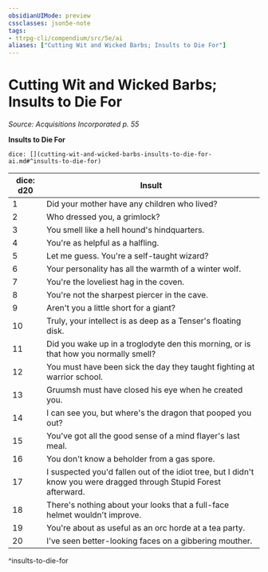 ```yaml
---
obsidianUIMode: preview
cssclasses: json5e-note
tags:
- ttrpg-cli/compendium/src/5e/ai
aliases: ["Cutting Wit and Wicked Barbs; Insults to Die For"]
---
```

# Cutting Wit and Wicked Barbs; Insults to Die For
*Source: Acquisitions Incorporated p. 55* 

**Insults to Die For**

`dice: [](cutting-wit-and-wicked-barbs-insults-to-die-for-ai.md#^insults-to-die-for)`

| dice: d20 | Insult |
|-----------|--------|
| 1 | Did your mother have any children who lived? |
| 2 | Who dressed you, a grimlock? |
| 3 | You smell like a hell hound's hindquarters. |
| 4 | You're as helpful as a halfling. |
| 5 | Let me guess. You're a self-taught wizard? |
| 6 | Your personality has all the warmth of a winter wolf. |
| 7 | You're the loveliest hag in the coven. |
| 8 | You're not the sharpest piercer in the cave. |
| 9 | Aren't you a little short for a giant? |
| 10 | Truly, your intellect is as deep as a Tenser's floating disk. |
| 11 | Did you wake up in a troglodyte den this morning, or is that how you normally smell? |
| 12 | You must have been sick the day they taught fighting at warrior school. |
| 13 | Gruumsh must have closed his eye when he created you. |
| 14 | I can see you, but where's the dragon that pooped you out? |
| 15 | You've got all the good sense of a mind flayer's last meal. |
| 16 | You don't know a beholder from a gas spore. |
| 17 | I suspected you'd fallen out of the idiot tree, but I didn't know you were dragged through Stupid Forest afterward. |
| 18 | There's nothing about your looks that a full-face helmet wouldn't improve. |
| 19 | You're about as useful as an orc horde at a tea party. |
| 20 | I've seen better-looking faces on a gibbering mouther. |
^insults-to-die-for